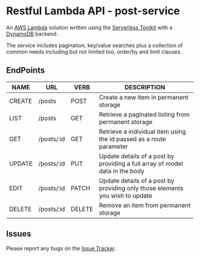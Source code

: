 # Restful Lambda API - post-service

An [AWS Lambda](https://aws.amazon.com/lambda/) solution written using the [Serverless Toolkit](http://serverless.com) with a [DynamoDB](https://aws.amazon.com/dynamodb) backend.

The service includes pagination, key/value searches plus a collection of common needs including but not limited too, order/by and limit clauses.

## EndPoints

NAME | URL | VERB | DESCRIPTION
---- | --- | ---- | -----------
CREATE | /posts | POST | Create a new item in permanent storage
LIST | /posts | GET | Retrieve a paginated listing from permanent storage
GET | /posts/:id | GET | Retrieve a individual item using the id passed as a route parameter
UPDATE | /posts/:id | PUT | Update details of a post by providing a full array of model data in the body
EDIT | /posts/:id | PATCH | Update details of a post by providing only those elements you wish to update
DELETE | /posts/:id | DELETE | Remove an item from permanent storage

## Issues
Please report any bugs on the [Issue Tracker](https://github.com/jacksoncharles/post-service/issues).